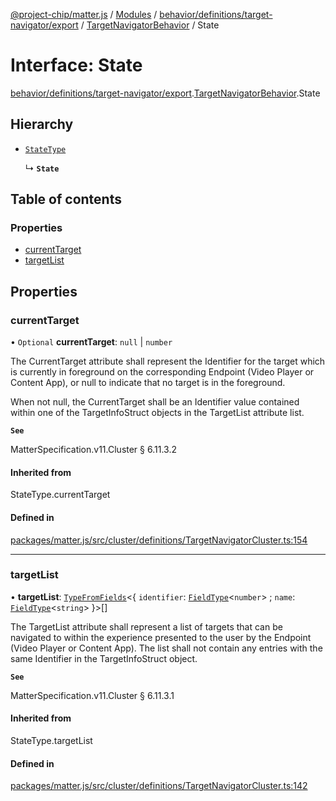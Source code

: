 [@project-chip/matter.js](../README.md) / [Modules](../modules.md) / [behavior/definitions/target-navigator/export](../modules/behavior_definitions_target_navigator_export.md) / [TargetNavigatorBehavior](../modules/behavior_definitions_target_navigator_export.TargetNavigatorBehavior.md) / State

# Interface: State

[behavior/definitions/target-navigator/export](../modules/behavior_definitions_target_navigator_export.md).[TargetNavigatorBehavior](../modules/behavior_definitions_target_navigator_export.TargetNavigatorBehavior.md).State

## Hierarchy

- [`StateType`](../modules/behavior_definitions_target_navigator_export._internal_.md#statetype)

  ↳ **`State`**

## Table of contents

### Properties

- [currentTarget](behavior_definitions_target_navigator_export.TargetNavigatorBehavior.State.md#currenttarget)
- [targetList](behavior_definitions_target_navigator_export.TargetNavigatorBehavior.State.md#targetlist)

## Properties

### currentTarget

• `Optional` **currentTarget**: ``null`` \| `number`

The CurrentTarget attribute shall represent the Identifier for the target which is currently in
foreground on the corresponding Endpoint (Video Player or Content App), or null to indicate that no
target is in the foreground.

When not null, the CurrentTarget shall be an Identifier value contained within one of the
TargetInfoStruct objects in the TargetList attribute list.

**`See`**

MatterSpecification.v11.Cluster § 6.11.3.2

#### Inherited from

StateType.currentTarget

#### Defined in

[packages/matter.js/src/cluster/definitions/TargetNavigatorCluster.ts:154](https://github.com/project-chip/matter.js/blob/904d0c9b952b91f28a21803759c5e5c66ee4d272/packages/matter.js/src/cluster/definitions/TargetNavigatorCluster.ts#L154)

___

### targetList

• **targetList**: [`TypeFromFields`](../modules/tlv_export.md#typefromfields)\<\{ `identifier`: [`FieldType`](tlv_export.FieldType.md)\<`number`\> ; `name`: [`FieldType`](tlv_export.FieldType.md)\<`string`\>  }\>[]

The TargetList attribute shall represent a list of targets that can be navigated to within the
experience presented to the user by the Endpoint (Video Player or Content App). The list shall not
contain any entries with the same Identifier in the TargetInfoStruct object.

**`See`**

MatterSpecification.v11.Cluster § 6.11.3.1

#### Inherited from

StateType.targetList

#### Defined in

[packages/matter.js/src/cluster/definitions/TargetNavigatorCluster.ts:142](https://github.com/project-chip/matter.js/blob/904d0c9b952b91f28a21803759c5e5c66ee4d272/packages/matter.js/src/cluster/definitions/TargetNavigatorCluster.ts#L142)
